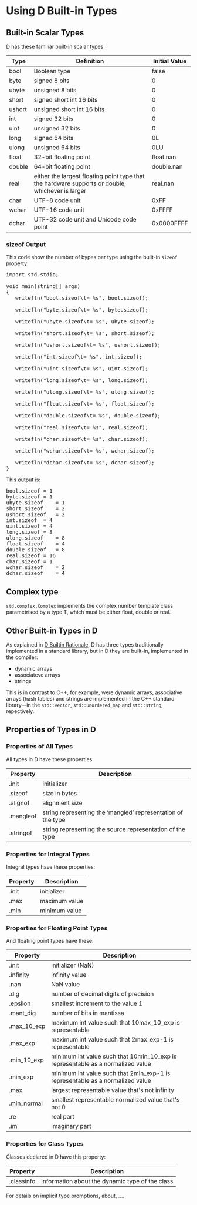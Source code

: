Using D Built-in Types
=======================

## Built-in Scalar Types

D has these familiar built-in scalar types:

|Type|Definition|Initial Value|
|----|----------|-------------|
|bool|Boolean type|false|
|byte|signed 8 bits|0|
|ubyte|unsigned 8 bits|0|
|short|signed short int 16 bits|0|
|ushort|unsigned short int 16 bits|0|
|int|signed 32 bits|0|
|uint|unsigned 32 bits|0|
|long|signed 64 bits|0L|
|ulong|unsigned 64 bits|0LU|
|float|32-bit floating point|float.nan|
|double|64-bit floating point|double.nan|
|real|either the largest floating point type that the hardware supports or double, whichever is larger|real.nan|
|char|UTF-8 code unit|0xFF|
|wchar|UTF-16 code unit|0xFFFF|
|dchar|UTF-32 code unit and Unicode code point|0x0000FFFF|

### sizeof Output

This code show the number of bypes per type using the built-in `sizeof` property:

<pre>
import std.stdio;

void main(string[] args)
{
   writefln("bool.sizeof\t= %s", bool.sizeof);
   
   writefln("byte.sizeof\t= %s", byte.sizeof);
   
   writefln("ubyte.sizeof\t= %s", ubyte.sizeof);
   
   writefln("short.sizeof\t= %s", short.sizeof);
   
   writefln("ushort.sizeof\t= %s", ushort.sizeof);
   
   writefln("int.sizeof\t= %s", int.sizeof);
   
   writefln("uint.sizeof\t= %s", uint.sizeof);
   
   writefln("long.sizeof\t= %s", long.sizeof);
   
   writefln("ulong.sizeof\t= %s", ulong.sizeof);
   
   writefln("float.sizeof\t= %s", float.sizeof);
   
   writefln("double.sizeof\t= %s", double.sizeof);
   
   writefln("real.sizeof\t= %s", real.sizeof);

   writefln("char.sizeof\t= %s", char.sizeof);
   
   writefln("wchar.sizeof\t= %s", wchar.sizeof);
   
   writefln("dchar.sizeof\t= %s", dchar.sizeof);
}   
</pre>

This output is:

<pre>
bool.sizeof	= 1
byte.sizeof	= 1
ubyte.sizeof	= 1
short.sizeof	= 2
ushort.sizeof	= 2
int.sizeof	= 4
uint.sizeof	= 4
long.sizeof	= 8
ulong.sizeof	= 8
float.sizeof	= 4
double.sizeof	= 8
real.sizeof	= 16
char.sizeof	= 1
wchar.sizeof	= 2
dchar.sizeof	= 4
</pre>

## Complex type

`std.complex.Complex` implements the complex number template class parametrised by a type T, which must be either float, double or real.

## Other Built-in Types in D

As explained in [D Builtin Rationale](https://dlang.org/articles/builtin.html), D has three types traditionally implemented in a standard library, but in D they are built-in, implemented in the compiler:

- dynamic arrays
- associateve arrays
- strings

This is in contrast to C++, for example, were dynamic arrays, associative arrays (hash tables) and strings are implemented in the C++ standard library&mdash;in the `std::vector`, `std::unordered_map` and `std::string`, repectively. 

## Properties of Types in D

### Properties of All Types

All types in D have these properties:

| Property|Description|
|---------|-----------|
|.init|initializer|
|.sizeof|size in bytes|
|.alignof|alignment size|
|.mangleof|string representing the ‘mangled’ representation of the type|
|.stringof|string representing the source representation of the type|

### Properties for Integral Types

Integral types have these properties:

|Property|Description|
|--------|----------|
|.init|initializer|
|.max|maximum value|
|.min|minimum value|

### Properties for Floating Point Types

And floating point types have these:

|Property|Description|
|--------|----------|
|.init|initializer (NaN)|
|.infinity|infinity value|
|.nan|NaN value|
|.dig|number of decimal digits of precision|
|.epsilon|smallest increment to the value 1|
|.mant_dig|number of bits in mantissa|
|.max_10_exp|maximum int value such that 10max_10_exp is representable|
|.max_exp|maximum int value such that 2max_exp-1 is representable|
|.min_10_exp|minimum int value such that 10min_10_exp is representable as a normalized value|
|.min_exp|minimum int value such that 2min_exp-1 is representable as a normalized value|
|.max|largest representable value that's not infinity|
|.min_normal|smallest representable normalized value that's not 0|
|.re|real part|
|.im|imaginary part|

### Properties for Class Types

Classes declared in D have this property:

|Property|Description|
|--------|-----------|
|.classinfo|Information about the dynamic type of the class|

For details on implicit type promptions, about, ....
